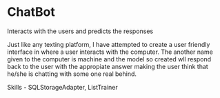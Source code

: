 # ChatBot
Interacts with the users and predicts the responses

Just like any texting platform, I have attempted to create a user friendly interface in where a user interacts with the computer.
The another name given to the computer is machine and the model so created wll respond back to the user with the appropiate answer making 
the user think that he/she is chatting with some one real behind.

Skills - SQLStorageAdapter, ListTrainer 
